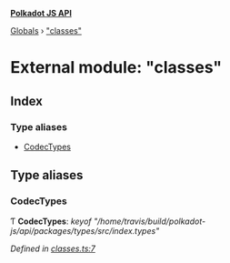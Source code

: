**[Polkadot JS API](../README.md)**

[Globals](../globals.md) › [&quot;classes&quot;](_classes_.md)

# External module: "classes"

## Index

### Type aliases

* [CodecTypes](_classes_.md#codectypes)

## Type aliases

###  CodecTypes

Ƭ **CodecTypes**: *keyof "/home/travis/build/polkadot-js/api/packages/types/src/index.types"*

*Defined in [classes.ts:7](https://github.com/polkadot-js/api/blob/692c208/packages/types/src/classes.ts#L7)*